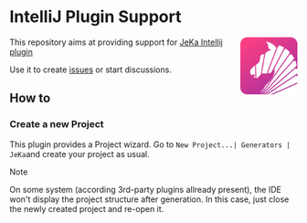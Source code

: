 # IntelliJ Plugin Support
<img src="logo-organisation.png" width="100" align="right" hspace="0"  />


This repository aims at providing support for [JeKa Intellij plugin](https://plugins.jetbrains.com/plugin/24505-jeka)

Use it to create [issues](https://github.com/jeka-dev/ide-intellij-support/issues) or start discussions.

## How to

### Create a new Project

This plugin provides a Project wizard. Go to `New Project...| Generators | JeKa`and create your project as usual.

> [!NOTE]
> On some system (according 3rd-party plugins allready present), the IDE won't display the project structure after generation.
> In this case, just close the newly created project and re-open it. 

